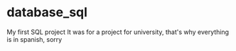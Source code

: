 # database_sql
My first SQL project 
It was for a project for university, that's why everything is in spanish, sorry
